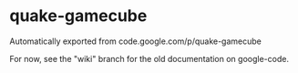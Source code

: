# quake-gamecube
Automatically exported from code.google.com/p/quake-gamecube

For now, see the "wiki" branch for the old documentation on google-code.
